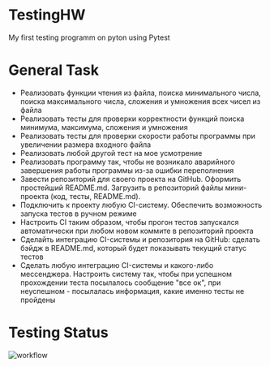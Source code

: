 # TestingHW
My first testing programm on pyton using Pytest
# General Task
* Реализовать функции чтения из файла, поиска минимального числа, поиска максимального числа, сложения и умножения всех чисел из файла
* Реализовать тесты для проверки корректности функций поиска минимума, максимума, сложения и умножения
* Реализовать тесты для проверки скорости работы программы при увеличении размера входного файла
* Реализовать любой другой тест на мое усмотрение
* Реализовать программу так, чтобы не возникало аварийного завершения работы программы из-за ошибки переполнения
* Завести репозиторий для своего проекта на GitHub. Оформить простейший README.md. Загрузить в репозиторий файлы мини-проекта (код, тесты, README.md).
* Подключить к проекту любую CI-систему. Обеспечить возможность запуска тестов в ручном режиме
* Настроить CI таким образом, чтобы прогон тестов запускался автоматически при любом новом коммите в репозиторий проекта
* Сделайть интеграцию CI-системы и репозитория на GitHub: сделать бэйдж в README.md, который будет показывать текущий статус тестов
* Сделать любую интеграцию CI-системы и какого-либо мессенджера. Настроить систему так, чтобы при успешном прохождении теста посылалось сообщение "все ок", при неуспешном - посылалась информация, какие именно тесты не пройдены
# Testing Status
![workflow](https://github.com/IvanDolbilkin/TestingHW/main/.github/workflows/test.yml/badge.svg)
